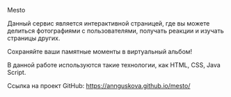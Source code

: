 Mesto

Данный сервис является интерактивной страницей, где вы можете делиться
фотографиями с пользователями, получать реакции и изучать страницы других.

Сохраняйте ваши памятные моменты в виртуальный альбом!

В данной работе используются такие технологии, как HTML, CSS, Java Script.

Ссылка на проект GitHub: https://annguskova.github.io/mesto/

